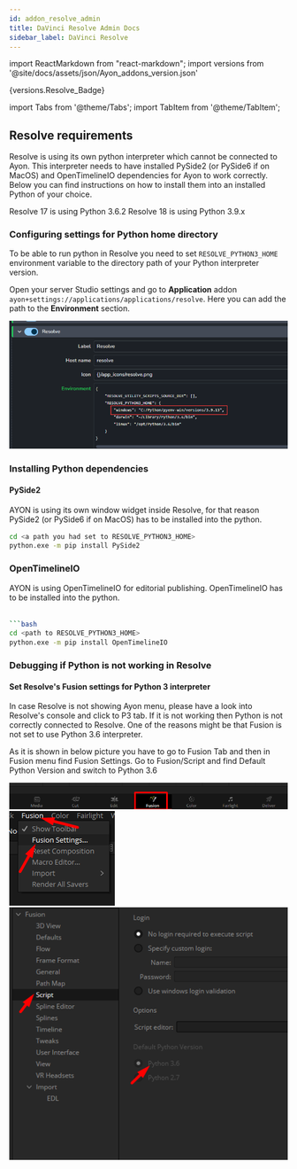 ```yaml
---
id: addon_resolve_admin
title: DaVinci Resolve Admin Docs
sidebar_label: DaVinci Resolve
---
```


import ReactMarkdown from "react-markdown";
import versions from '@site/docs/assets/json/Ayon_addons_version.json'

<ReactMarkdown>
{versions.Resolve_Badge}
</ReactMarkdown>

import Tabs from '@theme/Tabs';
import TabItem from '@theme/TabItem';

## Resolve requirements
Resolve is using its own python interpreter which cannot be connected to Ayon. This interpreter needs to have installed PySide2 (or PySide6 if on MacOS) and OpenTimelineIO dependencies for Ayon to work correctly. Below you can find instructions on how to install them into an installed Python of your choice.

Resolve 17 is using Python 3.6.2
Resolve 18 is using Python 3.9.x


### Configuring settings for Python home directory
To be able to run python in Resolve you need to set `RESOLVE_PYTHON3_HOME` environment variable to the directory path of your Python interpreter version.

Open your server Studio settings and go to **Application** addon `ayon+settings://applications/applications/resolve`. Here you can add the path to the **Environment** section.

![Ayon/Application/Resolve](assets/resolve_python_home_application_addon.png)


### Installing Python dependencies

#### PySide2

AYON is using its own window widget inside Resolve, for that reason PySide2 (or PySide6 if on MacOS) has to be installed into the python.

```bash
cd <a path you had set to RESOLVE_PYTHON3_HOME>
python.exe -m pip install PySide2
```

### OpenTimelineIO

AYON is using OpenTimelineIO for editorial publishing. OpenTimelineIO has to be installed into the python.

```bash

```bash
cd <path to RESOLVE_PYTHON3_HOME>
python.exe -m pip install OpenTimelineIO
```

### Debugging if Python is not working in Resolve


#### Set Resolve's Fusion settings for Python 3 interpreter

In case Resolve is not showing Ayon menu, please have a look into Resolve's console and click to P3 tab. If it is not working then Python is not correctly connected to Resolve. One of the reasons might be that Fusion is not set to use Python 3.6 interpreter.

As it is shown in below picture you have to go to Fusion Tab and then in Fusion menu find Fusion Settings. Go to Fusion/Script and find Default Python Version and switch to Python 3.6

![Create menu](assets/resolve_fusion_tab.png)
![Create menu](assets/resolve_fusion_menu.png)
![Create menu](assets/resolve_fusion_script_settings.png)
